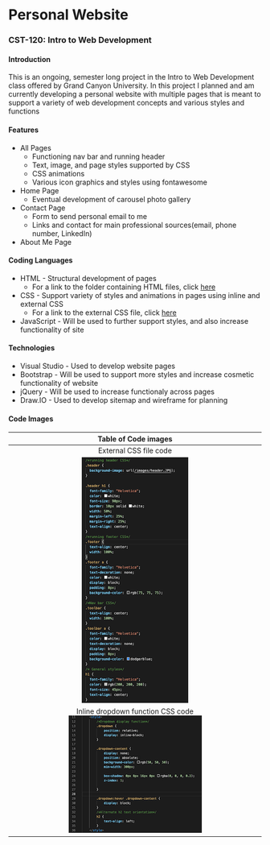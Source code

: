 # Personal Website
### CST-120: Intro to Web Development
#### Introduction
This is an ongoing, semester long project in the Intro to Web Development class offered by Grand Canyon University. In this project I planned and am currently developing a personal website with multiple pages that is meant to support a variety of web development concepts and various styles and functions

#### Features
* All Pages
  * Functioning nav bar and running header
  * Text, image, and page styles supported by CSS
  * CSS animations
  * Various icon graphics and styles using fontawesome
* Home Page
  * Eventual development of carousel photo gallery
* Contact Page
  * Form to send personal email to me 
  * Links and contact for main professional sources(email, phone number, LinkedIn)
* About Me Page
#### Coding Languages
* HTML - Structural development of pages
  * For a link to the folder containing HTML files, click [here](https://github.com/logan-campbell27/personal-website/tree/main/html-files)
* CSS - Support variety of styles and animations in pages using inline and external CSS
  * For a link to the external CSS file, click [here](https://github.com/logan-campbell27/personal-website/blob/main/css/my.css)
* JavaScript - Will be used to further support styles, and also increase functionality of site

#### Technologies
* Visual Studio - Used to develop website pages
* Bootstrap - Will be used to support more styles and increase cosmetic functionality of website
* jQuery - Will be used to increase functionaly across pages
* Draw.IO -  Used to develop sitemap and wireframe for planning

#### Code Images 

|Table of Code images| 
|:---:|
|External CSS file code 
![CSS file code](https://github.com/logan-campbell27/personal-website/blob/main/planning-files/css.jpg)||Header, toolbar, and some home page code implementation ![Implementation](https://github.com/logan-campbell27/personal-website/blob/main/planning-files/homepage.jpg)|
| Inline dropdown function CSS code ![Dropdown Code](https://github.com/logan-campbell27/personal-website/blob/main/planning-files/dropdown.jpg) || Example of a list element using the dropdown function ![Dropdown Example](https://github.com/logan-campbell27/personal-website/blob/main/planning-files/dropdownExample.jpg)  |


